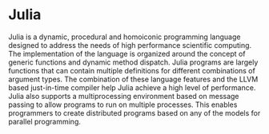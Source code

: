 # Julia

Julia is a dynamic, procedural and homoiconic programming language designed to address the needs of high performance scientific computing. The implementation of the language is organized around the concept of generic functions and dynamic method dispatch. Julia programs are largely functions that
can contain multiple definitions for different combinations of argument types. The combination of these language features and the LLVM based just-in-time compiler help Julia achieve a high level of performance. Julia also supports a multiprocessing environment based on message passing to allow programs to run on multiple processes. This enables programmers to create distributed programs based on any of the models for parallel programming.

